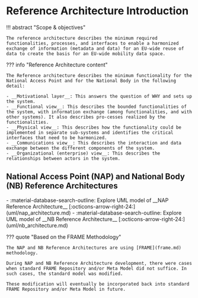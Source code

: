# Reference Architecture Introduction

!!! abstract "Scope & objectives"
	
	The reference architecture describes the minimum required functionalities, processes, and interfaces to enable a harmonized exchange of information (metadata and data) for an EU-wide reuse of data to create the basis for an EU-wide mobility data space.

??? info "Reference Architecture content"
	<i class="fas fa-info-circle"></i>
	
	The Reference architecture describes the minimum functionality for the National Access Point and for the National Body in the following detail:

	- __Motivational layer__: This answers the question of WHY and sets up the system.
	- __Functional view__: This describes the bounded functionalities of the system, with information exchange (among functionalities, and with other systems). It also describes pro-cesses realized by the functionalities.
	- __Physical view__: This describes how the functionality could be implemented in separate sub-systems and identifies the critical interfaces that need to be harmonized.
	- __Communications view__: This describes the interaction and data exchange between the different components of the system.
	- __Organizational (enterprise) view__: This describes the relationships between actors in the system.

## National Access Point (NAP) and National Body (NB) Reference Architectures

<div class="grid cards" markdown>
-  :material-database-search-outline: Explore UML model of __NAP Reference Architecture__ [:octicons-arrow-right-24:](uml/nap_architecture.md)
-  :material-database-search-outline: Explore UML model of __NB Reference Architecture__ [:octicons-arrow-right-24:](uml/nb_architecture.md)

</div>

??? quote "Based on the FRAME Methodology"

	The NAP and NB Reference Architectures are using [FRAME](frame.md) methodology.

	During NAP and NB Reference Architecture development, there were cases when standard FRAME Repository and/or Meta Model did not suffice. In such cases, the standard model was modified.

	These modification will eventually be incorporated back into standard FRAME Repository and/or Meta Model in future.


